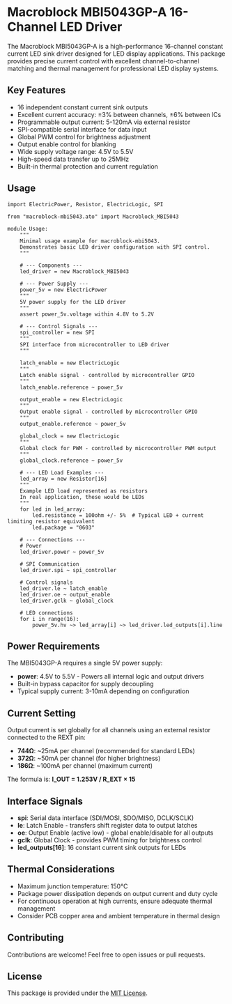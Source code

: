 # Macroblock MBI5043GP-A 16-Channel LED Driver

The Macroblock MBI5043GP-A is a high-performance 16-channel constant current LED sink driver designed for LED display applications. This package provides precise current control with excellent channel-to-channel matching and thermal management for professional LED display systems.

## Key Features

- 16 independent constant current sink outputs
- Excellent current accuracy: ±3% between channels, ±6% between ICs
- Programmable output current: 5-120mA via external resistor
- SPI-compatible serial interface for data input
- Global PWM control for brightness adjustment
- Output enable control for blanking
- Wide supply voltage range: 4.5V to 5.5V
- High-speed data transfer up to 25MHz
- Built-in thermal protection and current regulation

## Usage

```ato
import ElectricPower, Resistor, ElectricLogic, SPI

from "macroblock-mbi5043.ato" import Macroblock_MBI5043

module Usage:
    """
    Minimal usage example for macroblock-mbi5043.
    Demonstrates basic LED driver configuration with SPI control.
    """

    # --- Components ---
    led_driver = new Macroblock_MBI5043

    # --- Power Supply ---
    power_5v = new ElectricPower
    """
    5V power supply for the LED driver
    """
    assert power_5v.voltage within 4.8V to 5.2V

    # --- Control Signals ---
    spi_controller = new SPI
    """
    SPI interface from microcontroller to LED driver
    """

    latch_enable = new ElectricLogic
    """
    Latch enable signal - controlled by microcontroller GPIO
    """
    latch_enable.reference ~ power_5v

    output_enable = new ElectricLogic
    """
    Output enable signal - controlled by microcontroller GPIO
    """
    output_enable.reference ~ power_5v

    global_clock = new ElectricLogic
    """
    Global clock for PWM - controlled by microcontroller PWM output
    """
    global_clock.reference ~ power_5v

    # --- LED Load Examples ---
    led_array = new Resistor[16]
    """
    Example LED load represented as resistors
    In real application, these would be LEDs
    """
    for led in led_array:
        led.resistance = 100ohm +/- 5%  # Typical LED + current limiting resistor equivalent
        led.package = "0603"

    # --- Connections ---
    # Power
    led_driver.power ~ power_5v

    # SPI Communication
    led_driver.spi ~ spi_controller

    # Control signals
    led_driver.le ~ latch_enable
    led_driver.oe ~ output_enable
    led_driver.gclk ~ global_clock

    # LED connections
    for i in range(16):
        power_5v.hv ~> led_array[i] ~> led_driver.led_outputs[i].line
```

## Power Requirements

The MBI5043GP-A requires a single 5V power supply:

- **power**: 4.5V to 5.5V - Powers all internal logic and output drivers
- Built-in bypass capacitor for supply decoupling
- Typical supply current: 3-10mA depending on configuration

## Current Setting

Output current is set globally for all channels using an external resistor connected to the REXT pin:

- **744Ω**: ~25mA per channel (recommended for standard LEDs)
- **372Ω**: ~50mA per channel (for higher brightness)
- **186Ω**: ~100mA per channel (maximum current)

The formula is: **I_OUT = 1.253V / R_EXT × 15**

## Interface Signals

- **spi**: Serial data interface (SDI/MOSI, SDO/MISO, DCLK/SCLK)
- **le**: Latch Enable - transfers shift register data to output latches
- **oe**: Output Enable (active low) - global enable/disable for all outputs
- **gclk**: Global Clock - provides PWM timing for brightness control
- **led_outputs[16]**: 16 constant current sink outputs for LEDs

## Thermal Considerations

- Maximum junction temperature: 150°C
- Package power dissipation depends on output current and duty cycle
- For continuous operation at high currents, ensure adequate thermal management
- Consider PCB copper area and ambient temperature in thermal design

## Contributing

Contributions are welcome! Feel free to open issues or pull requests.

## License

This package is provided under the [MIT License](https://opensource.org/license/mit).

